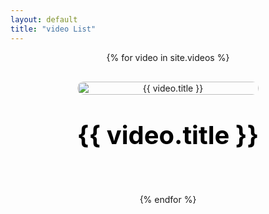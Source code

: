 ```yaml
---
layout: default
title: "video List"
---
```



<div style="display: flex; flex-direction: column; gap: 30px; align-items: center;">
  {% for video in site.videos %}
  <div style="text-align: center;">
    <a href="{{ site.baseurl }}{{ video.url }}">
      <img src="{{ site.baseurl }}{{ video.thumbnail }}" alt="{{ video.title }}" 
           style="width: 100%; max-width: 1920px; height: auto; border-radius: 10px;">
    </a>
    <p style="font-size: 40px; font-weight: bold;">
      <a href="{{ site.baseurl }}{{ video.url }}" style="text-decoration: none; color: black;">
        {{ video.title }}
      </a>
    </p>
  </div>
  {% endfor %}
</div>

<!-- Cloudflare Web Analytics --><script defer src='https://static.cloudflareinsights.com/beacon.min.js' data-cf-beacon='{"token": "e3470722e03046d8bcf9640cb5c44e81"}'></script><!-- End Cloudflare Web Analytics -->

